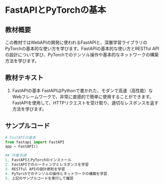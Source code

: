 # FastAPIとPyTorchの基本

## 教材概要
この教材ではWebAPIの開発に使われるFastAPIと、深層学習ライブラリのPyTorchの基本的な使い方を学びます。FastAPIの基本的な使い方とRESTful APIの設計について学び、PyTorchでのテンソル操作や基本的なネットワークの構築方法を学びます。

## 教材テキスト
1. FastAPIの基本
FastAPIはPythonで書かれた、モダンで高速（高性能）なWebフレームワークで、非常に直感的で簡単に使用することができます。FastAPIを使用して、HTTPリクエストを受け取り、適切なレスポンスを返す方法を学びます。

## サンプルコード
```Python
# FastAPIの基本
from fastapi import FastAPI
app = FastAPI()

## 作業手順
1. FastAPIとPyTorchのインストール
2. FastAPIでのルーティングとレスポンスを学習
3. RESTful APIの設計原則を学習
4. PyTorchでのテンソルの操作とネットワークの構築を学習
5. 上記のサンプルコードを実行して確認